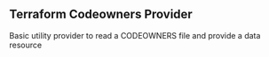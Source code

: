 ## Terraform Codeowners Provider

Basic utility provider to read a CODEOWNERS file and provide a data resource
